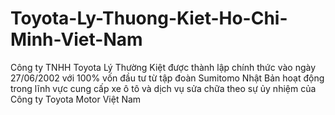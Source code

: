 Toyota-Ly-Thuong-Kiet-Ho-Chi-Minh-Viet-Nam
==========================================

Công ty TNHH Toyota Lý Thường Kiệt được thành lập chính thức vào ngày 27/06/2002 với 100% vốn đầu tư từ tập đoàn Sumitomo Nhật Bản hoạt động trong lĩnh vực cung cấp xe ô tô và dịch vụ sửa chữa theo sự ủy nhiệm của Công ty Toyota Motor Việt Nam
